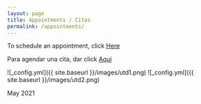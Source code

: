 ```yaml
---
layout: page
title: Appointments / Citas
permalink: /appointments/
---
```


To schedule an appointment, click [Here](https://calendly.com/cxg172030/meetcarlos)

Para agendar una cita, dar click [Aqui](https://calendly.com/cxg172030/meetcarlos)

![_config.yml]({{ site.baseurl }}/images/utd1.png)
![_config.yml]({{ site.baseurl }}/images/utd2.png)

May 2021
